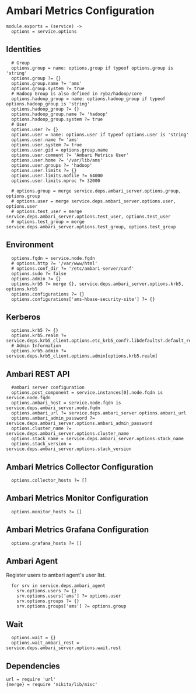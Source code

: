 
# Ambari Metrics Configuration

    module.exports = (service) ->
      options = service.options

## Identities

      # Group
      options.group = name: options.group if typeof options.group is 'string'
      options.group ?= {}
      options.group.name ?= 'ams'
      options.group.system ?= true
      # Hadoop Group is also defined in ryba/hadoop/core
      options.hadoop_group = name: options.hadoop_group if typeof options.hadoop_group is 'string'
      options.hadoop_group ?= {}
      options.hadoop_group.name ?= 'hadoop'
      options.hadoop_group.system ?= true
      # User
      options.user ?= {}
      options.user = name: options.user if typeof options.user is 'string'
      options.user.name ?= 'ams'
      options.user.system ?= true
      options.user.gid = options.group.name
      options.user.comment ?= 'Ambari Metrics User'
      options.user.home ?= '/var/lib/ams'
      options.user.groups ?= 'hadoop'
      options.user.limits ?= {}
      options.user.limits.nofile ?= 64000
      options.user.limits.nproc ?= 32000

      # options.group = merge service.deps.ambari_server.options.group, options.group
      # options.user = merge service.deps.ambari_server.options.user, options.user
      # options.test_user = merge service.deps.ambari_server.options.test_user, options.test_user
      # options.test_group = merge service.deps.ambari_server.options.test_group, options.test_group

## Environment

      options.fqdn = service.node.fqdn
      # options.http ?= '/var/www/html'
      # options.conf_dir ?= '/etc/ambari-server/conf'
      options.sudo ?= false
      options.admin ?= {}
      options.krb5 ?= merge {}, service.deps.ambari_server.options.krb5, options.krb5
      options.configurations ?= {}
      options.configurations['ams-hbase-security-site'] ?= {}

## Kerberos

      options.krb5 ?= {}
      options.krb5.realm ?= service.deps.krb5_client.options.etc_krb5_conf?.libdefaults?.default_realm
      # Admin Information
      options.krb5.admin ?= service.deps.krb5_client.options.admin[options.krb5.realm]

## Ambari REST API

      #ambari server configuration
      options.post_component = service.instances[0].node.fqdn is service.node.fqdn
      options.ambari_host = service.node.fqdn is service.deps.ambari_server.node.fqdn
      options.ambari_url ?= service.deps.ambari_server.options.ambari_url
      options.ambari_admin_password ?= service.deps.ambari_server.options.ambari_admin_password
      options.cluster_name ?= service.deps.ambari_server.options.cluster_name
      options.stack_name = service.deps.ambari_server.options.stack_name
      options.stack_version = service.deps.ambari_server.options.stack_version
      
## Ambari Metrics Collector Configuration

      options.collector_hosts ?= []

## Ambari Metrics Monitor Configuration

      options.monitor_hosts ?= []

## Ambari Metrics Grafana Configuration

      options.grafana_hosts ?= []

## Ambari Agent
Register users to ambari agent's user list.

      for srv in service.deps.ambari_agent
        srv.options.users ?= {}
        srv.options.users['ams'] ?= options.user
        srv.options.groups ?= {}
        srv.options.groups['ams'] ?= options.group
  
## Wait

      options.wait = {}
      options.wait_ambari_rest = service.deps.ambari_server.options.wait.rest

## Dependencies

    url = require 'url'
    {merge} = require 'nikita/lib/misc'
